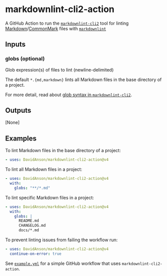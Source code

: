 # markdownlint-cli2-action

A GitHub Action to run the [`markdownlint-cli2`][markdownlint-cli2] tool
for linting [Markdown][markdown]/[CommonMark][commonmark] files with
[`markdownlint`][markdownlint]

## Inputs

### globs (optional)

Glob expression(s) of files to lint (newline-delimited)

The default `*.{md,markdown}` lints all Markdown files in the base directory
of a project.

For more detail, read about [glob syntax in `markdownlint-cli2`][glob-syntax].

## Outputs

[None]

## Examples

To lint Markdown files in the base directory of a project:

```yaml
- uses: DavidAnson/markdownlint-cli2-action@v4
```

To lint all Markdown files in a project:

```yaml
- uses: DavidAnson/markdownlint-cli2-action@v4
  with:
    globs: "**/*.md"
```

To lint specific Markdown files in a project:

```yaml
- uses: DavidAnson/markdownlint-cli2-action@v4
  with:
    globs: |
      README.md
      CHANGELOG.md
      docs/*.md
```

To prevent linting issues from failing the workflow run:

```yaml
- uses: DavidAnson/markdownlint-cli2-action@v4
  continue-on-error: true
```

See [`example.yml`][example-yml] for a simple GitHub workflow that uses
`markdownlint-cli2-action`.

[commonmark]: https://commonmark.org/
[example-yml]: .github/workflows/example.yml
[glob-syntax]: https://github.com/DavidAnson/markdownlint-cli2#use
[markdown]: https://wikipedia.org/wiki/Markdown
[markdownlint]: https://github.com/DavidAnson/markdownlint
[markdownlint-cli2]: https://github.com/DavidAnson/markdownlint-cli2

